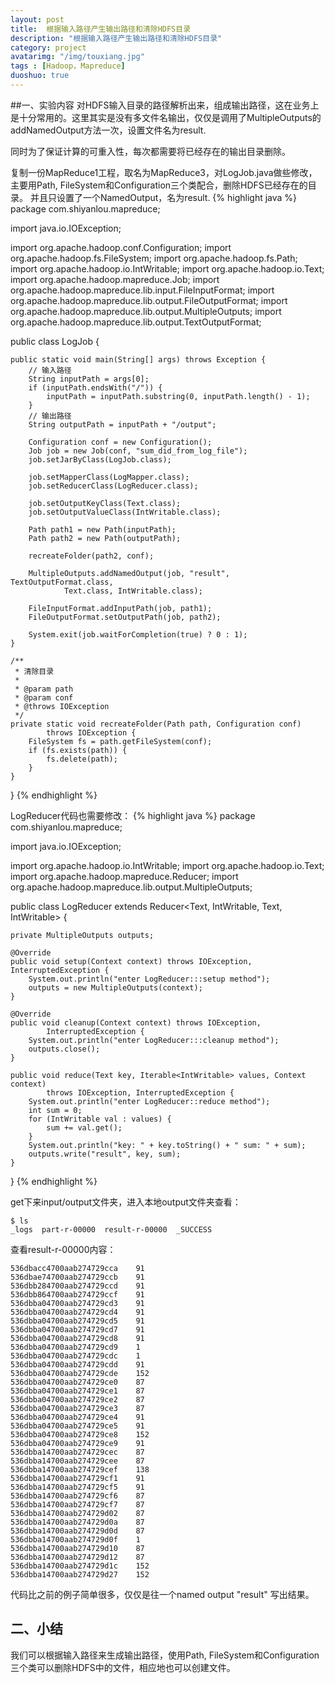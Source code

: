 ```yaml
---
layout: post
title:  根据输入路径产生输出路径和清除HDFS目录
description: "根据输入路径产生输出路径和清除HDFS目录"
category: project
avatarimg: "/img/touxiang.jpg"
tags : [Hadoop，Mapreduce]
duoshuo: true
---
```


##一、实验内容
对HDFS输入目录的路径解析出来，组成输出路径，这在业务上是十分常用的。这里其实是没有多文件名输出，仅仅是调用了MultipleOutputs的addNamedOutput方法一次，设置文件名为result.

同时为了保证计算的可重入性，每次都需要将已经存在的输出目录删除。

<!-- more -->

复制一份MapReduce1工程，取名为MapReduce3，对LogJob.java做些修改，主要用Path, FileSystem和Configuration三个类配合，删除HDFS已经存在的目录。
并且只设置了一个NamedOutput，名为result.
{% highlight java %}
package com.shiyanlou.mapreduce;

import java.io.IOException;

import org.apache.hadoop.conf.Configuration;
import org.apache.hadoop.fs.FileSystem;
import org.apache.hadoop.fs.Path;
import org.apache.hadoop.io.IntWritable;
import org.apache.hadoop.io.Text;
import org.apache.hadoop.mapreduce.Job;
import org.apache.hadoop.mapreduce.lib.input.FileInputFormat;
import org.apache.hadoop.mapreduce.lib.output.FileOutputFormat;
import org.apache.hadoop.mapreduce.lib.output.MultipleOutputs;
import org.apache.hadoop.mapreduce.lib.output.TextOutputFormat;

public class LogJob {

	public static void main(String[] args) throws Exception {
		// 输入路径
		String inputPath = args[0];
		if (inputPath.endsWith("/")) {
			inputPath = inputPath.substring(0, inputPath.length() - 1);
		}
		// 输出路径
		String outputPath = inputPath + "/output";

		Configuration conf = new Configuration();
		Job job = new Job(conf, "sum_did_from_log_file");
		job.setJarByClass(LogJob.class);

		job.setMapperClass(LogMapper.class);
		job.setReducerClass(LogReducer.class);

		job.setOutputKeyClass(Text.class);
		job.setOutputValueClass(IntWritable.class);

		Path path1 = new Path(inputPath);
		Path path2 = new Path(outputPath);

		recreateFolder(path2, conf);

		MultipleOutputs.addNamedOutput(job, "result", TextOutputFormat.class,
				Text.class, IntWritable.class);

		FileInputFormat.addInputPath(job, path1);
		FileOutputFormat.setOutputPath(job, path2);

		System.exit(job.waitForCompletion(true) ? 0 : 1);
	}

	/**
	 * 清除目录
	 * 
	 * @param path
	 * @param conf
	 * @throws IOException
	 */
	private static void recreateFolder(Path path, Configuration conf)
			throws IOException {
		FileSystem fs = path.getFileSystem(conf);
		if (fs.exists(path)) {
			fs.delete(path);
		}
	}
}
{% endhighlight %}

LogReducer代码也需要修改：
{% highlight java %}
package com.shiyanlou.mapreduce;

import java.io.IOException;

import org.apache.hadoop.io.IntWritable;
import org.apache.hadoop.io.Text;
import org.apache.hadoop.mapreduce.Reducer;
import org.apache.hadoop.mapreduce.lib.output.MultipleOutputs;

public class LogReducer extends Reducer<Text, IntWritable, Text, IntWritable> {

	private MultipleOutputs outputs;

	@Override
	public void setup(Context context) throws IOException, InterruptedException {
		System.out.println("enter LogReducer:::setup method");
		outputs = new MultipleOutputs(context);
	}

	@Override
	public void cleanup(Context context) throws IOException,
			InterruptedException {
		System.out.println("enter LogReducer:::cleanup method");
		outputs.close();
	}

	public void reduce(Text key, Iterable<IntWritable> values, Context context)
			throws IOException, InterruptedException {
		System.out.println("enter LogReducer::reduce method");
		int sum = 0;
		for (IntWritable val : values) {
			sum += val.get();
		}
		System.out.println("key: " + key.toString() + " sum: " + sum);
		outputs.write("result", key, sum);
	}
}
{% endhighlight %}

get下来input/output文件夹，进入本地output文件夹查看：

	$ ls
	_logs  part-r-00000  result-r-00000  _SUCCESS


查看result-r-00000内容：
	
	536dbacc4700aab274729cca	91
	536dbae74700aab274729ccb	91
	536dbb284700aab274729ccd	91
	536dbb864700aab274729ccf	91
	536dbba04700aab274729cd3	91
	536dbba04700aab274729cd4	91
	536dbba04700aab274729cd5	91
	536dbba04700aab274729cd7	91
	536dbba04700aab274729cd8	91
	536dbba04700aab274729cd9	1
	536dbba04700aab274729cdc	1
	536dbba04700aab274729cdd	91
	536dbba04700aab274729cde	152
	536dbba04700aab274729ce0	87
	536dbba04700aab274729ce1	87
	536dbba04700aab274729ce2	87
	536dbba04700aab274729ce3	87
	536dbba04700aab274729ce4	91
	536dbba04700aab274729ce5	91
	536dbba04700aab274729ce8	152
	536dbba04700aab274729ce9	91
	536dbba14700aab274729cec	87
	536dbba14700aab274729cee	87
	536dbba14700aab274729cef	138
	536dbba14700aab274729cf1	91
	536dbba14700aab274729cf5	91
	536dbba14700aab274729cf6	87
	536dbba14700aab274729cf7	87
	536dbba14700aab274729d02	87
	536dbba14700aab274729d0a	87
	536dbba14700aab274729d0d	87
	536dbba14700aab274729d0f	1
	536dbba14700aab274729d10	87
	536dbba14700aab274729d12	87
	536dbba14700aab274729d1c	152
	536dbba14700aab274729d27	152


代码比之前的例子简单很多，仅仅是往一个named output "result" 写出结果。

## 二、小结

我们可以根据输入路径来生成输出路径，使用Path, FileSystem和Configuration三个类可以删除HDFS中的文件，相应地也可以创建文件。